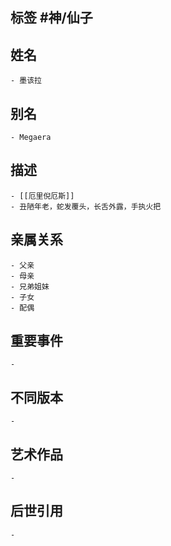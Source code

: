 ## 标签  #神/仙子
## 姓名
	- 墨该拉
## 别名
	- Megaera
## 描述
	- [[厄里倪厄斯]]
	- 丑陋年老，蛇发覆头，长舌外露，手执火把
## 亲属关系
	- 父亲
	- 母亲
	- 兄弟姐妹
	- 子女
	- 配偶
## 重要事件
	-
## 不同版本
	-
## 艺术作品
	-
## 后世引用
	-
